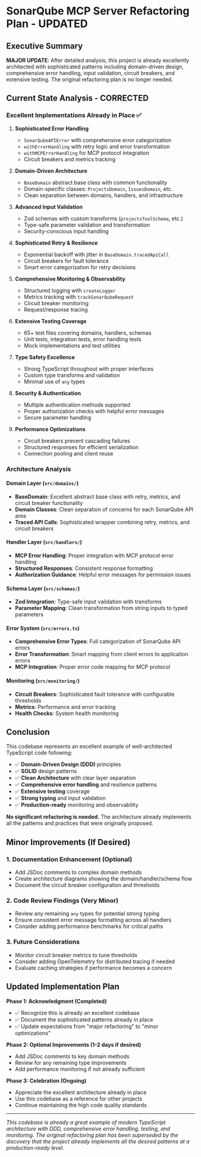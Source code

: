 # SonarQube MCP Server Refactoring Plan - UPDATED

## Executive Summary

**MAJOR UPDATE**: After detailed analysis, this project is already excellently architected with sophisticated patterns including domain-driven design, comprehensive error handling, input validation, circuit breakers, and extensive testing. The original refactoring plan is no longer needed.

## Current State Analysis - CORRECTED

### Excellent Implementations Already in Place ✅

1. **Sophisticated Error Handling**
   - `SonarQubeAPIError` with comprehensive error categorization
   - `withErrorHandling` with retry logic and error transformation  
   - `withMCPErrorHandling` for MCP protocol integration
   - Circuit breakers and metrics tracking

2. **Domain-Driven Architecture**
   - `BaseDomain` abstract base class with common functionality
   - Domain-specific classes: `ProjectsDomain`, `IssuesDomain`, etc.
   - Clean separation between domains, handlers, and infrastructure

3. **Advanced Input Validation**
   - Zod schemas with custom transforms (`projectsToolSchema`, etc.)
   - Type-safe parameter validation and transformation
   - Security-conscious input handling

4. **Sophisticated Retry & Resilience**
   - Exponential backoff with jitter in `BaseDomain.tracedApiCall`
   - Circuit breakers for fault tolerance
   - Smart error categorization for retry decisions

5. **Comprehensive Monitoring & Observability**
   - Structured logging with `createLogger`
   - Metrics tracking with `trackSonarQubeRequest`
   - Circuit breaker monitoring
   - Request/response tracing

6. **Extensive Testing Coverage**
   - 65+ test files covering domains, handlers, schemas
   - Unit tests, integration tests, error handling tests
   - Mock implementations and test utilities

7. **Type Safety Excellence**
   - Strong TypeScript throughout with proper interfaces
   - Custom type transforms and validation
   - Minimal use of `any` types

8. **Security & Authentication**
   - Multiple authentication methods supported
   - Proper authorization checks with helpful error messages
   - Secure parameter handling

9. **Performance Optimizations**
   - Circuit breakers prevent cascading failures
   - Structured responses for efficient serialization
   - Connection pooling and client reuse

### Architecture Analysis

#### Domain Layer (`src/domains/`)
- **BaseDomain**: Excellent abstract base class with retry, metrics, and circuit breaker functionality
- **Domain Classes**: Clean separation of concerns for each SonarQube API area
- **Traced API Calls**: Sophisticated wrapper combining retry, metrics, and circuit breakers

#### Handler Layer (`src/handlers/`)
- **MCP Error Handling**: Proper integration with MCP protocol error handling
- **Structured Responses**: Consistent response formatting
- **Authorization Guidance**: Helpful error messages for permission issues

#### Schema Layer (`src/schemas/`)
- **Zod Integration**: Type-safe input validation with transforms
- **Parameter Mapping**: Clean transformation from string inputs to typed parameters

#### Error System (`src/errors.ts`)
- **Comprehensive Error Types**: Full categorization of SonarQube API errors
- **Error Transformation**: Smart mapping from client errors to application errors
- **MCP Integration**: Proper error code mapping for MCP protocol

#### Monitoring (`src/monitoring/`)
- **Circuit Breakers**: Sophisticated fault tolerance with configurable thresholds
- **Metrics**: Performance and error tracking
- **Health Checks**: System health monitoring

## Conclusion

This codebase represents an excellent example of well-architected TypeScript code following:

- ✅ **Domain-Driven Design (DDD)** principles
- ✅ **SOLID** design patterns
- ✅ **Clean Architecture** with clear layer separation
- ✅ **Comprehensive error handling** and resilience patterns
- ✅ **Extensive testing** coverage
- ✅ **Strong typing** and input validation
- ✅ **Production-ready** monitoring and observability

**No significant refactoring is needed.** The architecture already implements all the patterns and practices that were originally proposed.

## Minor Improvements (If Desired)

### 1. Documentation Enhancement (Optional)
- Add JSDoc comments to complex domain methods
- Create architecture diagrams showing the domain/handler/schema flow
- Document the circuit breaker configuration and thresholds

### 2. Code Review Findings (Very Minor)
- Review any remaining `any` types for potential strong typing
- Ensure consistent error message formatting across all handlers
- Consider adding performance benchmarks for critical paths

### 3. Future Considerations
- Monitor circuit breaker metrics to tune thresholds
- Consider adding OpenTelemetry for distributed tracing if needed
- Evaluate caching strategies if performance becomes a concern

## Updated Implementation Plan

**Phase 1: Acknowledgment (Completed)**
- ✅ Recognize this is already an excellent codebase
- ✅ Document the sophisticated patterns already in place
- ✅ Update expectations from "major refactoring" to "minor optimizations"

**Phase 2: Optional Improvements (1-2 days if desired)**
- Add JSDoc comments to key domain methods
- Review for any remaining type improvements
- Add performance monitoring if not already sufficient

**Phase 3: Celebration (Ongoing)**
- Appreciate the excellent architecture already in place
- Use this codebase as a reference for other projects
- Continue maintaining the high code quality standards

---

*This codebase is already a great example of modern TypeScript architecture with DDD, comprehensive error handling, testing, and monitoring. The original refactoring plan has been superseded by the discovery that the project already implements all the desired patterns at a production-ready level.*
